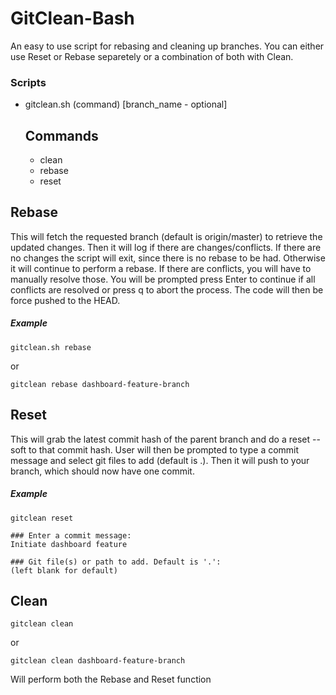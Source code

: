 # GitClean-Bash

An easy to use script for rebasing and cleaning up branches. You can either use Reset or Rebase separetely or a combination of both with Clean.

### Scripts
- gitclean.sh (command) [branch_name - optional]
  ## Commands
  - clean
  - rebase
  - reset

## Rebase
This will fetch the requested branch (default is origin/master) to retrieve the updated changes. Then it will log if there are changes/conflicts. If there are no changes the script will exit, since there is no rebase to be had. Otherwise it will continue to perform a rebase. If there are conflicts, you will have to manually resolve those. You will be prompted press Enter to continue if all conflicts are resolved or press q to abort the process. The code will then be force pushed to the HEAD.

##### Example
```
gitclean.sh rebase
```
or
```
gitclean rebase dashboard-feature-branch
```

## Reset
This will grab the latest commit hash of the parent branch and do a reset --soft to that commit hash. User will then be prompted to type a commit message and select git files to add (default is .). Then it will push to your branch, which should now have one commit.

##### Example
```
gitclean reset

### Enter a commit message:
Initiate dashboard feature

### Git file(s) or path to add. Default is '.':
(left blank for default)
```
## Clean
```
gitclean clean
```
or
```
gitclean clean dashboard-feature-branch
```
Will perform both the Rebase and Reset function
##
